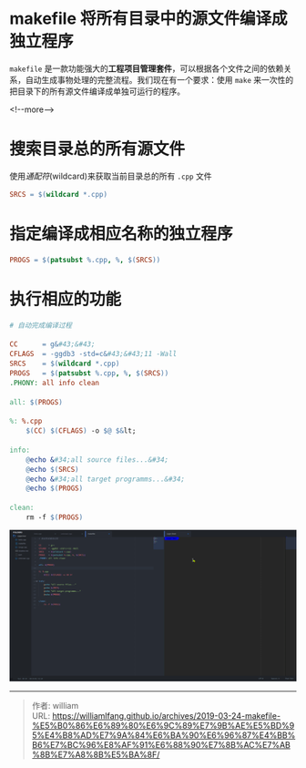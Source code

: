 # makefile 将所有目录中的源文件编译成独立程序


`makefile` 是一款功能强大的**工程项目管理套件**，可以根据各个文件之间的依赖关系，自动生成事物处理的完整流程。我们现在有一个要求：使用 `make` 来一次性的把目录下的所有源文件编译成单独可运行的程序。

&lt;!--more--&gt;

# 搜索目录总的所有源文件

使用*通配符*(wildcard)来获取当前目录总的所有 `.cpp` 文件

```makefile
SRCS = $(wildcard *.cpp)
```

# 指定编译成相应名称的独立程序

```makefile
PROGS = $(patsubst %.cpp, %, $(SRCS))
```

# 执行相应的功能

```makefile
# 自动完成编译过程

CC      = g&#43;&#43;
CFLAGS  = -ggdb3 -std=c&#43;&#43;11 -Wall
SRCS    = $(wildcard *.cpp)
PROGS   = $(patsubst %.cpp, %, $(SRCS))
.PHONY: all info clean

all: $(PROGS)

%: %.cpp
	$(CC) $(CFLAGS) -o $@ $&lt;

info:
	@echo &#34;all source files...&#34;
	@echo $(SRCS)
	@echo &#34;all target programms...&#34;
	@echo $(PROGS)

clean:
	rm -f $(PROGS)
```

![make](/images/2019-03-24-makefile-将所有目录中的源文件编译成独立程序/make.gif)



---

> 作者: william  
> URL: https://williamlfang.github.io/archives/2019-03-24-makefile-%E5%B0%86%E6%89%80%E6%9C%89%E7%9B%AE%E5%BD%95%E4%B8%AD%E7%9A%84%E6%BA%90%E6%96%87%E4%BB%B6%E7%BC%96%E8%AF%91%E6%88%90%E7%8B%AC%E7%AB%8B%E7%A8%8B%E5%BA%8F/  

